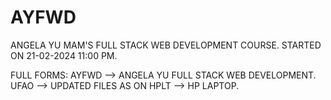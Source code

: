 # AYFWD
ANGELA YU MAM'S FULL STACK WEB DEVELOPMENT COURSE.
STARTED ON 21-02-2024 11:00 PM.

FULL FORMS:
AYFWD --> ANGELA YU FULL STACK WEB DEVELOPMENT.
UFAO --> UPDATED FILES AS ON
HPLT --> HP LAPTOP.
